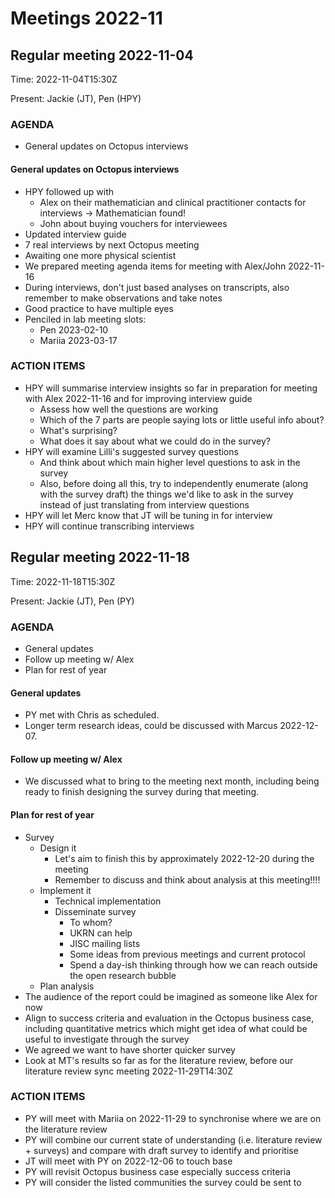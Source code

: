 # Meetings 2022-11

## Regular meeting 2022-11-04

Time: 2022-11-04T15:30Z

Present: Jackie (JT), Pen (HPY)

### AGENDA

* General updates on Octopus interviews

#### General updates on Octopus interviews

* HPY followed up with
  * Alex on their mathematician and clinical practitioner contacts for interviews -> Mathematician found!
  * John about buying vouchers for interviewees
* Updated interview guide
* 7 real interviews by next Octopus meeting
* Awaiting one more physical scientist
* We prepared meeting agenda items for meeting with Alex/John 2022-11-16
* During interviews, don't just based analyses on transcripts, also remember to make observations and take notes
* Good practice to have multiple eyes
* Penciled in lab meeting slots: 
  * Pen 2023-02-10
  * Mariia 2023-03-17

### ACTION ITEMS

* HPY will summarise interview insights so far in preparation for meeting with Alex 2022-11-16 and for improving interview guide
  * Assess how well the questions are working
  * Which of the 7 parts are people saying lots or little useful info about?
  * What's surprising?
  * What does it say about what we could do in the survey?
* HPY will examine Lilli's suggested survey questions
  * And think about which main higher level questions to ask in the survey
  * Also, before doing all this, try to independently enumerate (along with the survey draft) the things we'd like to ask in the survey instead of just translating from interview questions
* HPY will let Merc know that JT will be tuning in for interview
* HPY will continue transcribing interviews

## Regular meeting 2022-11-18

Time: 2022-11-18T15:30Z

Present: Jackie (JT), Pen (PY)

### AGENDA

* General updates
* Follow up meeting w/ Alex
* Plan for rest of year

#### General updates

* PY met with Chris as scheduled.
* Longer term research ideas, could be discussed with Marcus 2022-12-07.

#### Follow up meeting w/ Alex

* We discussed what to bring to the meeting next month, including being ready to finish designing the survey during that meeting.

#### Plan for rest of year

* Survey
  * Design it
    * Let's aim to finish this by approximately 2022-12-20 during the meeting
    * Remember to discuss and think about analysis at this meeting!!!!
  * Implement it
    * Technical implementation
    * Disseminate survey
      * To whom?
      * UKRN can help
      * JISC mailing lists
      * Some ideas from previous meetings and current protocol
      * Spend a day-ish thinking through how we can reach outside the open research bubble
  * Plan analysis
* The audience of the report could be imagined as someone like Alex for now
* Align to success criteria and evaluation in the Octopus business case, including quantitative metrics which might get idea of what could be useful to investigate through the survey
* We agreed we want to have shorter quicker survey
* Look at MT's results so far as for the literature review, before our literature review sync meeting 2022-11-29T14:30Z

### ACTION ITEMS

* PY will meet with Mariia on 2022-11-29 to synchronise where we are on the literature review
* PY will combine our current state of understanding (i.e. literature review + surveys) and compare with draft survey to identify and prioritise 
* JT will meet with PY on 2022-12-06 to touch base
* PY will revisit Octopus business case especially success criteria
* PY will consider the listed communities the survey could be sent to
